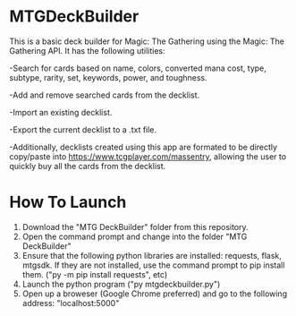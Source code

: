 # MTGDeckBuilder

This is a basic deck builder for Magic: The Gathering using the Magic: The Gathering API. It has the following utilities:

  -Search for cards based on name, colors, converted mana cost, type, subtype, rarity, set, keywords, power, and toughness.
  
  -Add and remove searched cards from the decklist.
  
  -Import an existing decklist.
  
  -Export the current decklist to a .txt file. 
  
  -Additionally, decklists created using this app are formated to be directly copy/paste into https://www.tcgplayer.com/massentry, allowing the user to quickly buy all the cards from the decklist.
  
# How To Launch

1. Download the "MTG DeckBuilder" folder from this repository.
2. Open the command prompt and change into the folder "MTG DeckBuilder"
3. Ensure that the following python libraries are installed: requests, flask, mtgsdk. If they are not installed, use the command prompt to pip install them. ("py -m pip install requests", etc)
4. Launch the python program ("py mtgdeckbuilder.py")
5. Open up a broweser (Google Chrome preferred) and go to the following address: "localhost:5000"
